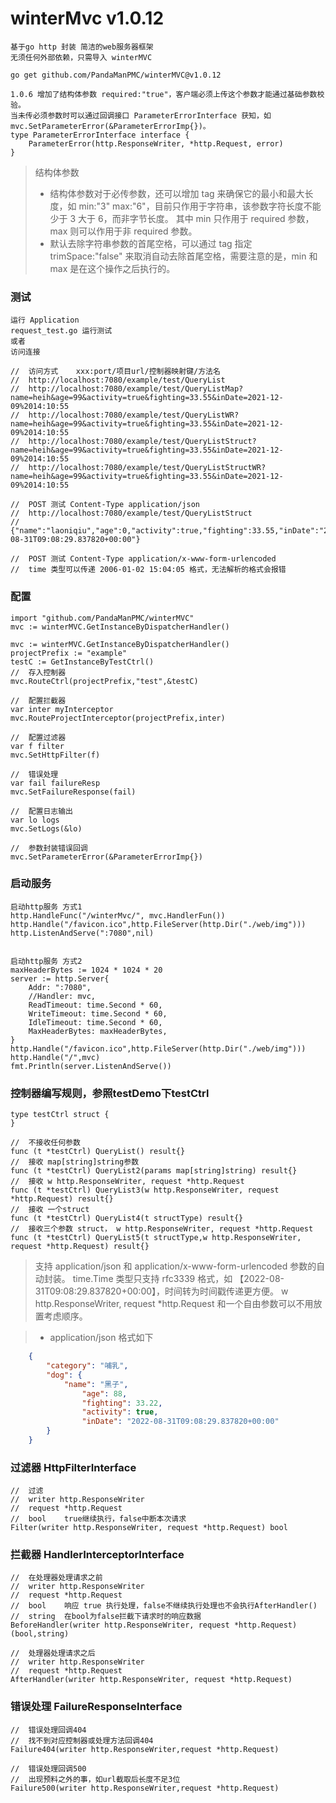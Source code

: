 # winterMvc v1.0.12
    基于go http 封装 简洁的web服务器框架
    无须任何外部依赖，只需导入 winterMVC    

    go get github.com/PandaManPMC/winterMVC@v1.0.12

    1.0.6 增加了结构体参数 required:"true"，客户端必须上传这个参数才能通过基础参数校验。
    当未传必须参数时可以通过回调接口 ParameterErrorInterface 获知，如 mvc.SetParameterError(&ParameterErrorImp{})。
    type ParameterErrorInterface interface {
        ParameterError(http.ResponseWriter, *http.Request, error)
    }

> 结构体参数
> - 结构体参数对于必传参数，还可以增加 tag 来确保它的最小和最大长度，如 min:"3" max:"6"，目前只作用于字符串，该参数字符长度不能少于 3 大于 6，而非字节长度。
    其中 min 只作用于 required 参数，max 则可以作用于非 required 参数。
> - 默认去除字符串参数的首尾空格，可以通过 tag 指定 trimSpace:"false" 来取消自动去除首尾空格，需要注意的是，min 和 max 是在这个操作之后执行的。

### 测试
    
    运行 Application
    request_test.go 运行测试
    或者
    访问连接
    
    //	访问方式	xxx:port/项目url/控制器映射键/方法名
    //	http://localhost:7080/example/test/QueryList
    //	http://localhost:7080/example/test/QueryListMap?name=heih&age=99&activity=true&fighting=33.55&inDate=2021-12-09%2014:10:55
    //	http://localhost:7080/example/test/QueryListWR?name=heih&age=99&activity=true&fighting=33.55&inDate=2021-12-09%2014:10:55
    //	http://localhost:7080/example/test/QueryListStruct?name=heih&age=99&activity=true&fighting=33.55&inDate=2021-12-09%2014:10:55
    //	http://localhost:7080/example/test/QueryListStructWR?name=heih&age=99&activity=true&fighting=33.55&inDate=2021-12-09%2014:10:55

    //	POST 测试 Content-Type application/json
    //	http://localhost:7080/example/test/QueryListStruct
    //	{"name":"laoniqiu","age":0,"activity":true,"fighting":33.55,"inDate":"2022-08-31T09:08:29.837820+00:00"}
    
    //	POST 测试 Content-Type application/x-www-form-urlencoded
    //	time 类型可以传递 2006-01-02 15:04:05 格式，无法解析的格式会报错


### 配置

    import "github.com/PandaManPMC/winterMVC"
    mvc := winterMVC.GetInstanceByDispatcherHandler()

	mvc := winterMVC.GetInstanceByDispatcherHandler()
	projectPrefix := "example"
	testC := GetInstanceByTestCtrl()
	//	存入控制器
	mvc.RouteCtrl(projectPrefix,"test",&testC)

	//	配置拦截器
	var inter myInterceptor
	mvc.RouteProjectInterceptor(projectPrefix,inter)

	//	配置过滤器
	var f filter
	mvc.SetHttpFilter(f)

	//	错误处理
	var fail failureResp
	mvc.SetFailureResponse(fail)

	//  配置日志输出
	var lo logs
	mvc.SetLogs(&lo)

	//  参数封装错误回调
	mvc.SetParameterError(&ParameterErrorImp{})

### 启动服务

	启动http服务 方式1
	http.HandleFunc("/winterMvc/", mvc.HandlerFun())
	http.Handle("/favicon.ico",http.FileServer(http.Dir("./web/img")))
	http.ListenAndServe(":7080",nil)


	启动http服务 方式2
	maxHeaderBytes := 1024 * 1024 * 20
	server := http.Server{
		Addr: ":7080",
		//Handler: mvc,
		ReadTimeout: time.Second * 60,
		WriteTimeout: time.Second * 60,
		IdleTimeout: time.Second * 60,
		MaxHeaderBytes: maxHeaderBytes,
	}
	http.Handle("/favicon.ico",http.FileServer(http.Dir("./web/img")))
	http.Handle("/",mvc)
	fmt.Println(server.ListenAndServe())

### 控制器编写规则，参照testDemo下testCtrl

    type testCtrl struct {
    }

    //  不接收任何参数
    func (t *testCtrl) QueryList() result{}
    //  接收 map[string]string参数
    func (t *testCtrl) QueryList2(params map[string]string) result{}
    //  接收 w http.ResponseWriter, request *http.Request
    func (t *testCtrl) QueryList3(w http.ResponseWriter, request *http.Request) result{}
    //  接收 一个struct
    func (t *testCtrl) QueryList4(t structType) result{}
    //  接收三个参数 struct， w http.ResponseWriter, request *http.Request
    func (t *testCtrl) QueryList5(t structType,w http.ResponseWriter, request *http.Request) result{}

> 支持 application/json 和 application/x-www-form-urlencoded 参数的自动封装。
> time.Time 类型只支持 rfc3339 格式，如 【2022-08-31T09:08:29.837820+00:00】，时间转为时间戳传递更方便。
> w http.ResponseWriter, request *http.Request 和一个自由参数可以不用放置考虑顺序。

> - application/json 格式如下
```json
	{
		"category": "哺乳",
		"dog": {
			"name": "黑子",
				"age": 88,
				"fighting": 33.22,
				"activity": true,
				"inDate": "2022-08-31T09:08:29.837820+00:00"
		}
	}
```


### 过滤器 HttpFilterInterface

    //	过滤
    //	writer http.ResponseWriter
    //	request *http.Request
    //	bool	true继续执行，false中断本次请求
    Filter(writer http.ResponseWriter, request *http.Request) bool


### 拦截器 HandlerInterceptorInterface

    //	在处理器处理请求之前
    //	writer http.ResponseWriter
    //	request *http.Request
    //	bool	响应 true 执行处理，false不继续执行处理也不会执行AfterHandler()
    //	string	在bool为false拦截下请求时的响应数据
    BeforeHandler(writer http.ResponseWriter, request *http.Request) (bool,string)

    //	处理器处理请求之后
    //	writer http.ResponseWriter
    //	request *http.Request
    AfterHandler(writer http.ResponseWriter, request *http.Request)


### 错误处理 FailureResponseInterface

	//	错误处理回调404
	//	找不到对应控制器或处理方法回调404
	Failure404(writer http.ResponseWriter,request *http.Request)

	//	错误处理回调500
	//	出现预料之外的事，如url截取后长度不足3位
	Failure500(writer http.ResponseWriter,request *http.Request)










